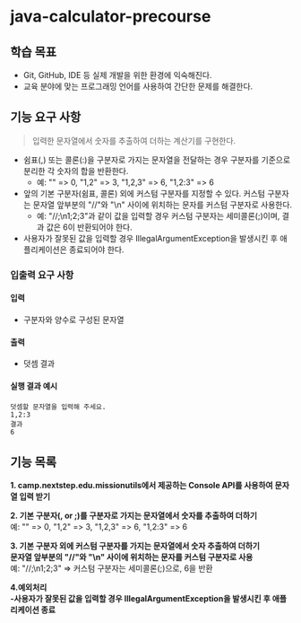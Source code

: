 # java-calculator-precourse

## 학습 목표
* Git, GitHub, IDE 등 실제 개발을 위한 환경에 익숙해진다.
* 교육 분야에 맞는 프로그래밍 언어를 사용하여 간단한 문제를 해결한다.




## 기능 요구 사항
> 입력한 문자열에서 숫자를 추출하여 더하는 계산기를 구현한다.

- 쉼표(,) 또는 콜론(:)을 구분자로 가지는 문자열을 전달하는 경우 구분자를 기준으로 분리한 각 숫자의 합을 반환한다.
  - 예: "" => 0, "1,2" => 3, "1,2,3" => 6, "1,2:3" => 6
- 앞의 기본 구분자(쉼표, 콜론) 외에 커스텀 구분자를 지정할 수 있다. 커스텀 구분자는 문자열 앞부분의 "//"와 "\n" 사이에 위치하는 문자를 커스텀 구분자로 사용한다.
  - 예: "//;\n1;2;3"과 같이 값을 입력할 경우 커스텀 구분자는 세미콜론(;)이며, 결과 값은 6이 반환되어야 한다.
- 사용자가 잘못된 값을 입력할 경우 IllegalArgumentException을 발생시킨 후 애플리케이션은 종료되어야 한다.


### 입출력 요구 사항
#### 입력
- 구분자와 양수로 구성된 문자열
#### 출력
- 덧셈 결과


#### 실행 결과 예시
```
덧셈할 문자열을 입력해 주세요.  
1,2:3  
결과  
6
```


## 기능 목록
**1. camp.nextstep.edu.missionutils에서 제공하는 Console API를 사용하여 문자열 입력 받기**  


**2. 기본 구분자(, or ;)를 구분자로 가지는 문자열에서 숫자를 추출하여 더하기**  
예: "" => 0, "1,2" => 3, "1,2,3" => 6, "1,2:3" => 6  


**3. 기본 구분자 외에 커스텀 구분자를 가지는 문자열에서 숫자 추출하여 더하기  
문자열 앞부분의 "//"와 "\n" 사이에 위치하는 문자를 커스텀 구분자로 사용**   
예: "//;\n1;2;3" => 커스텀 구분자는 세미콜론(;)으로, 6을 반환  


**4.예외처리  
-사용자가 잘못된 값을 입력할 경우 IllegalArgumentException을 발생시킨 후 애플리케이션 종료**
